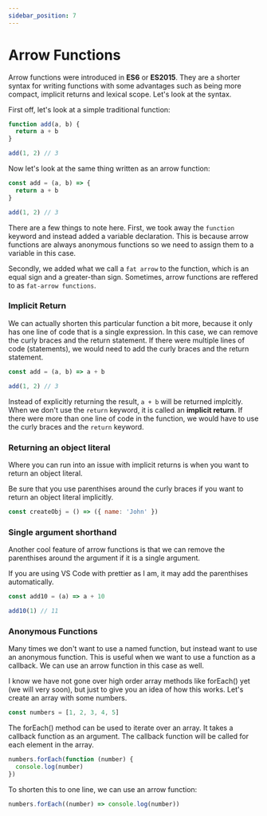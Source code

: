 ```yaml
---
sidebar_position: 7
---
```


# Arrow Functions

Arrow functions were introduced in **ES6** or **ES2015**. They are a shorter syntax for writing functions with some advantages such as being more compact, implicit returns and lexical scope. Let's look at the syntax.

First off, let's look at a simple traditional function:

```js
function add(a, b) {
  return a + b
}

add(1, 2) // 3
```

Now let's look at the same thing written as an arrow function:

```js
const add = (a, b) => {
  return a + b
}

add(1, 2) // 3
```

There are a few things to note here. First, we took away the `function` keyword and instead added a variable declaration. This is because arrow functions are always anonymous functions so we need to assign them to a variable in this case.

Secondly, we added what we call a `fat arrow` to the function, which is an equal sign and a greater-than sign. Sometimes, arrow functions are reffered to as `fat-arrow functions`.

### Implicit Return

We can actually shorten this particular function a bit more, because it only has one line of code that is a single expression. In this case, we can remove the curly braces and the return statement. If there were multiple lines of code (statements), we would need to add the curly braces and the return statement.

```js
const add = (a, b) => a + b

add(1, 2) // 3
```

Instead of explicitly returning the result, `a + b` will be returned implcitly. When we don't use the `return` keyword, it is called an **implicit return**. If there were more than one line of code in the function, we would have to use the curly braces and the `return` keyword.

### Returning an object literal

Where you can run into an issue with implicit returns is when you want to return an object literal.

Be sure that you use parenthises around the curly braces if you want to return an object literal implicitly.

```js
const createObj = () => ({ name: 'John' })
```

### Single argument shorthand

Another cool feature of arrow functions is that we can remove the parenthises around the argument if it is a single argument.

If you are using VS Code with prettier as I am, it may add the parenthises automatically.

```js
const add10 = (a) => a + 10

add10(1) // 11
```

### Anonymous Functions

Many times we don't want to use a named function, but instead want to use an anonymous function. This is useful when we want to use a function as a callback. We can use an arrow function in this case as well.

I know we have not gone over high order array methods like forEach() yet (we will very soon), but just to give you an idea of how this works. Let's create an array with some numbers.

```js
const numbers = [1, 2, 3, 4, 5]
```

The forEach() method can be used to iterate over an array. It takes a callback function as an argument. The callback function will be called for each element in the array.

```js
numbers.forEach(function (number) {
  console.log(number)
})
```

To shorten this to one line, we can use an arrow function:

```js
numbers.forEach((number) => console.log(number))
```
